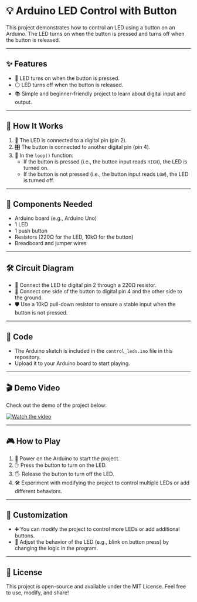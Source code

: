 # 💡 Arduino LED Control with Button

This project demonstrates how to control an LED using a button on an Arduino. The LED turns on when the button is pressed and turns off when the button is released.

---

## ✨ Features

- 🔴 LED turns on when the button is pressed.
- ⚪ LED turns off when the button is released.
- 📚 Simple and beginner-friendly project to learn about digital input and output.

---

## 🧠 How It Works

1. 🔌 The LED is connected to a digital pin (pin 2).
2. 🎛️ The button is connected to another digital pin (pin 4).
3. 🔁 In the `loop()` function:
   - If the button is pressed (i.e., the button input reads `HIGH`), the LED is turned on.
   - If the button is not pressed (i.e., the button input reads `LOW`), the LED is turned off.

---

## 🧰 Components Needed

- Arduino board (e.g., Arduino Uno)
- 1 LED
- 1 push button
- Resistors (220Ω for the LED, 10kΩ for the button)
- Breadboard and jumper wires

---

## 🛠️ Circuit Diagram

- 🔴 Connect the LED to digital pin 2 through a 220Ω resistor.
- 🔘 Connect one side of the button to digital pin 4 and the other side to the ground.
- 🛡️ Use a 10kΩ pull-down resistor to ensure a stable input when the button is not pressed.

---

## 📜 Code

- The Arduino sketch is included in the `control_leds.ino` file in this repository.
- Upload it to your Arduino board to start playing.

---

## 🎬 Demo Video

Check out the demo of the project below:

[![Watch the video](https://img.youtube.com/vi/AZBxvVLXUeA/0.jpg)](https://www.youtube.com/shorts/AZBxvVLXUeA)

---

## 🎮 How to Play

1. 🔌 Power on the Arduino to start the project.
2. ✋ Press the button to turn on the LED.
3. 🖐️ Release the button to turn off the LED.
4. 🛠️ Experiment with modifying the project to control multiple LEDs or add different behaviors.

---

## 🎨 Customization

- ➕ You can modify the project to control more LEDs or add additional buttons.
- 🧠 Adjust the behavior of the LED (e.g., blink on button press) by changing the logic in the program.

---

## 📄 License

This project is open-source and available under the MIT License. Feel free to use, modify, and share!

